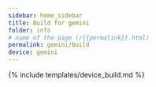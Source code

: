 ```yaml
---
sidebar: home_sidebar
title: Build for gemini
folder: info
# name of the page (/{{permalink}}.html)
permalink: gemini/build
device: gemini
---
```

{% include templates/device_build.md %}
